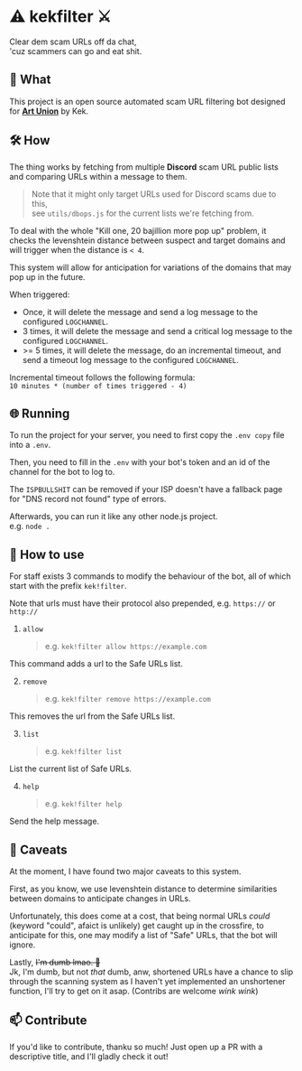# ⚠️ kekfilter ⚔️

Clear dem scam URLs off da chat,  
'cuz scammers can go and eat shit.

## 🤔 What

This project is an open source automated scam URL
filtering bot designed for [**Art Union**](https://discord.thisisartunion.com)
by Kek.

## 🛠️ How

The thing works by fetching from multiple **Discord**
scam URL public lists and comparing URLs within a
message to them.

> Note that it might only target URLs used for Discord scams due to this,  
> see `utils/dbops.js` for the current lists we're fetching from.

To deal with the whole "Kill one, 20 bajillion more pop up" problem,
it checks the levenshtein distance between suspect and target domains
and will trigger when the distance is `< 4`.

This system will allow for anticipation for variations
of the domains that may pop up in the future.

When triggered:

- Once, it will delete the message and send a log message to the configured `LOGCHANNEL`.
- 3 times, it will delete the message and send a critical log message to the configured `LOGCHANNEL`.
- \>= 5 times, it will delete the message, do an incremental timeout, and send a timeout log message to the configured `LOGCHANNEL`.

Incremental timeout follows the following formula:  
`10 minutes * (number of times triggered - 4)`

## 🌐 Running

To run the project for your server,
you need to first copy the `.env copy` file into a `.env`.

Then, you need to fill in the `.env` with your bot's
token and an id of the channel for the bot to log to.

The `ISPBULLSHIT` can be removed if your ISP doesn't have a
fallback page for "DNS record not found" type of errors.

Afterwards, you can run it like any other node.js project.  
e.g. `node .`

## 📜 How to use

For staff exists 3 commands to modify the behaviour of the bot,
all of which start with the prefix `kek!filter`.

Note that urls must have their protocol also prepended,
e.g. `https://` or `http://`

1. `allow`
   > e.g. `kek!filter allow https://example.com`

This command adds a url to the Safe URLs list.

2. `remove`
   > e.g. `kek!filter remove https://example.com`

This removes the url from the Safe URLs list.

3. `list`
   > e.g. `kek!filter list`

List the current list of Safe URLs.

4. `help`
   > e.g. `kek!filter help`

Send the help message.

## 🐛 Caveats

At the moment, I have found two major
caveats to this system.

First, as you know, we use levenshtein distance
to determine similarities between domains to anticipate changes in URLs.

Unfortunately, this does come at a cost, that being normal URLs _could_
(keyword "could", afaict is unlikely) get caught up in the crossfire,
to anticipate for this, one may modify a list of "Safe" URLs,
that the bot will ignore.

Lastly, ~~I'm dumb lmao. 💩~~  
Jk, I'm dumb, but not _that_ dumb, anw,
shortened URLs have a chance to slip through the scanning system
as I haven't yet implemented an unshortener function,
I'll try to get on it asap. (Contribs are welcome _wink wink_)

## 📫 Contribute

If you'd like to contribute, thanku so much!
Just open up a PR with a descriptive title, and I'll gladly check it out!
